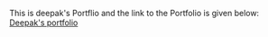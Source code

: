 This is deepak's Portflio and the link to the Portfolio is given below:
<a href = "https://deepak-portfolio-blush.vercel.app/"> Deepak's portfolio</a>